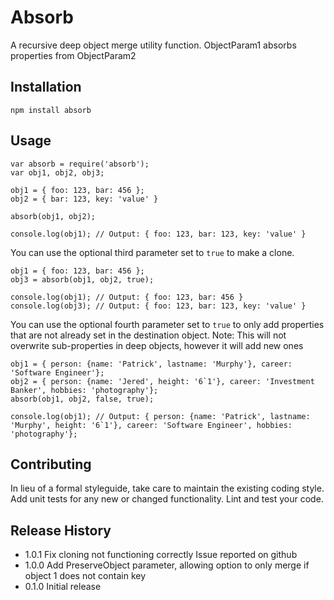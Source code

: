 Absorb
================

A recursive deep object merge utility function. ObjectParam1 absorbs properties from ObjectParam2

## Installation

	npm install absorb

## Usage

	var absorb = require('absorb');
	var obj1, obj2, obj3;
	
	obj1 = { foo: 123, bar: 456 };
	obj2 = { bar: 123, key: 'value' }
	
	absorb(obj1, obj2);
	
	console.log(obj1); // Output: { foo: 123, bar: 123, key: 'value' }

You can use the optional third parameter set to `true` to make a clone.
	
	obj1 = { foo: 123, bar: 456 };
	obj3 = absorb(obj1, obj2, true);
	
	console.log(obj1); // Output: { foo: 123, bar: 456 }
	console.log(obj3); // Output: { foo: 123, bar: 123, key: 'value' }
	
You can use the optional fourth parameter set to `true` to only add properties that are not already set in the destination object. Note: This will not overwrite sub-properties in deep objects, however it will add new ones
	
	obj1 = { person: {name: 'Patrick', lastname: 'Murphy'}, career: 'Software Engineer'};
	obj2 = { person: {name: 'Jered', height: '6`1'}, career: 'Investment Banker', hobbies: 'photography'};
	absorb(obj1, obj2, false, true);
	
	console.log(obj1); // Output: { person: {name: 'Patrick', lastname: 'Murphy', height: '6`1'}, career: 'Software Engineer', hobbies: 'photography'};

## Contributing

In lieu of a formal styleguide, take care to maintain the existing coding style.
Add unit tests for any new or changed functionality. Lint and test your code.


## Release History

* 1.0.1 Fix cloning not functioning correctly Issue reported on github
* 1.0.0 Add PreserveObject parameter, allowing option to only merge if object 1 does not contain key
* 0.1.0 Initial release